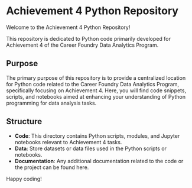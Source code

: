 # Achievement 4 Python Repository

Welcome to the Achievement 4 Python Repository!

This repository is dedicated to Python code primarily developed for Achievement 4 of the Career Foundry Data Analytics Program.

## Purpose
The primary purpose of this repository is to provide a centralized location for Python code related to the Career Foundry Data Analytics Program, specifically focusing on Achievement 4. Here, you will find code snippets, scripts, and notebooks aimed at enhancing your understanding of Python programming for data analysis tasks.

## Structure
- **Code**: This directory contains Python scripts, modules, and Jupyter notebooks relevant to Achievement 4 tasks.
- **Data**: Store datasets or data files used in the Python scripts or notebooks.
- **Documentation**: Any additional documentation related to the code or the project can be found here.

Happy coding!
